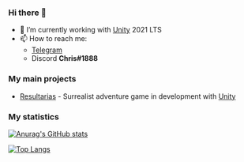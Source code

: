 ### Hi there 👋
- 🚀 I’m currently working with [Unity](https://unity3d.com/unity/qa/lts-releases) 2021 LTS
- 📫 How to reach me: 
  - [Telegram](https://t.me/chrisdbhr)
  - Discord **Chris#1888**

### My main projects
- [Resultarias](https://chrisjogos.com/resultarias) - Surrealist adventure game in development with [Unity](https://unity3d.com)

### My statistics
[![Anurag's GitHub stats](https://github-readme-stats.vercel.app/api?username=chrisdbhr&show_icons=true&theme=nightowl)](https://github.com/anuraghazra/github-readme-stats)

[![Top Langs](https://github-readme-stats.vercel.app/api/top-langs/?username=chrisdbhr&show_icons=true&theme=nightowl&hide=scss,less&layout=compact)](https://github.com/anuraghazra/github-readme-stats)
